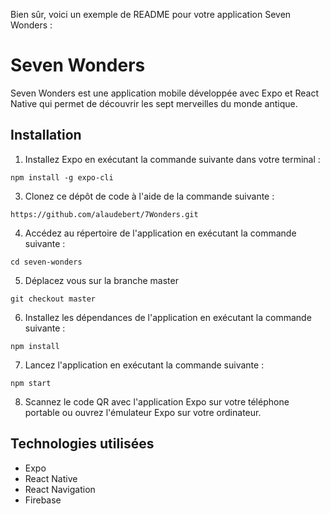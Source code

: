 Bien sûr, voici un exemple de README pour votre application Seven Wonders :

# Seven Wonders

Seven Wonders est une application mobile développée avec Expo et React Native qui permet de découvrir les sept merveilles du monde antique.

## Installation

1. Installez Expo en exécutant la commande suivante dans votre terminal :

```
npm install -g expo-cli
```

3. Clonez ce dépôt de code à l'aide de la commande suivante :

```
https://github.com/alaudebert/7Wonders.git
```

4. Accédez au répertoire de l'application en exécutant la commande suivante :

```
cd seven-wonders
```

5. Déplacez vous sur la branche master

```
git checkout master

```

6. Installez les dépendances de l'application en exécutant la commande suivante :

```
npm install
```

7. Lancez l'application en exécutant la commande suivante :

```
npm start
```

8. Scannez le code QR avec l'application Expo sur votre téléphone portable ou ouvrez l'émulateur Expo sur votre ordinateur.

## Technologies utilisées

- Expo
- React Native
- React Navigation
- Firebase